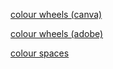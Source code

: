 [colour wheels (canva)](https://www.canva.com/colors/color-wheel/)

[colour wheels (adobe)](https://color.adobe.com/create/color-wheel)

[colour spaces](https://www.makingsoftware.com/chapters/color-spaces-models-and-gamuts)


